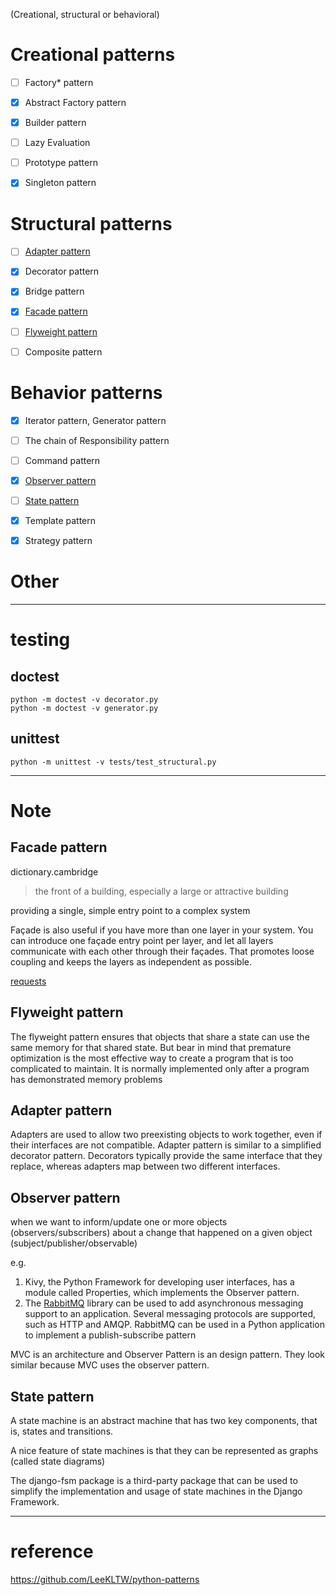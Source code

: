 (Creational, structural or behavioral)

# Creational patterns
- [ ] Factory* pattern
- [x] Abstract Factory pattern
- [x] Builder pattern
- [ ] Lazy Evaluation
- [ ] Prototype pattern
- [x] Singleton pattern


# Structural patterns
- [ ] [Adapter pattern](#adapter-pattern)
- [x] Decorator pattern
- [x] Bridge pattern
- [x] [Facade    pattern](#facade-pattern)
- [ ] [Flyweight pattern](#flyweight-pattern)
- [ ] Composite pattern


# Behavior patterns
- [x] Iterator  pattern, Generator  pattern
- [ ] The chain of Responsibility pattern
- [ ] Command   pattern
- [x] [Observer  pattern](#observer-pattern)
- [ ] [State     pattern](#state-pattern)
- [x] Template  pattern
- [x] Strategy  pattern


# Other

--------
# testing
## doctest
```
python -m doctest -v decorator.py
python -m doctest -v generator.py
```

## unittest
```
python -m unittest -v tests/test_structural.py

```

--------
# Note
## Facade pattern

dictionary.cambridge
> the front of a building, especially a large or attractive building

providing a single, simple entry point to a complex system

Façade is also useful if you have more than one layer in your system. You can introduce one façade entry point per layer, and let all layers communicate with each other through their façades. That promotes loose coupling and keeps the layers as independent as possible.

[requests](https://2.python-requests.org/en/master/)

## Flyweight pattern

The flyweight pattern ensures that objects that share a state can use the same memory for that shared state. 
But bear in mind that premature optimization is the most effective way to create a program that is too complicated to maintain.
It is normally implemented only after a program has demonstrated memory problems


## Adapter pattern
Adapters are used to allow two preexisting objects to work together, even if their interfaces are not compatible.
Adapter pattern is similar to a simplified decorator pattern. Decorators typically provide the same interface that they replace, whereas adapters map between two different interfaces.

## Observer pattern
when we want to inform/update one or more objects (observers/subscribers) about a change that happened on a given object (subject/publisher/observable)

e.g.
1. Kivy, the Python Framework for developing user interfaces, has a module called Properties, which implements the Observer pattern.
2. The [RabbitMQ](https://www.rabbitmq.com/tutorials/tutorial-three-python.html) library can be used to add asynchronous messaging support to an application. Several messaging protocols are supported, such as HTTP and AMQP. RabbitMQ can be used in a Python application to implement a publish-subscribe pattern

MVC is an architecture and Observer Pattern is an design pattern. They look similar because MVC uses the observer pattern.

## State pattern
A state machine is an abstract machine that has two key components, that is, states and transitions.

A nice feature of state machines is that they can be represented as graphs (called state diagrams)

The django-fsm package is a third-party package that can be used to simplify the implementation and usage of state machines in the Django Framework.

--------
# reference

https://github.com/LeeKLTW/python-patterns